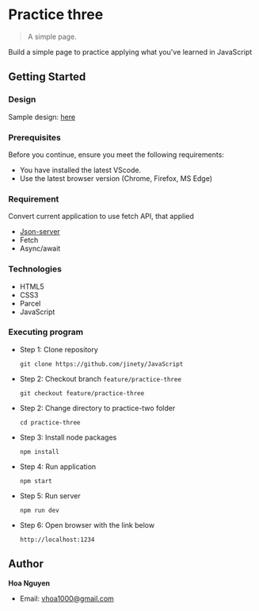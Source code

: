 # Practice three
> A simple page.

Build a simple page to practice applying what you've learned in JavaScript

## Getting Started 

### Design
Sample design: [here](https://1.bp.blogspot.com/--IZPk65USOk/X7TPu3ZDy_I/AAAAAAAAIZI/YM2o886lyCMzLbVG8iVm0QilX-SFHq3NQCLcBGAsYHQ/s1532/javascript-crud-example-list-page.png)

### Prerequisites
Before you continue, ensure you meet the following requirements:
* You have installed the latest VScode.
* Use the latest browser version (Chrome, Firefox, MS Edge)

### Requirement
  Convert current application to use fetch API, that applied
* [Json-server](https://github.com/typicode/json-server)
* Fetch
* Async/await
  
### Technologies
* HTML5
* CSS3
* Parcel
* JavaScript

### Executing program
* Step 1: Clone repository 
  ```
  git clone https://github.com/jinety/JavaScript
  ```
* Step 2: Checkout branch `feature/practice-three`
  ```
  git checkout feature/practice-three
  ```
* Step 2: Change directory to practice-two folder 
  ```
  cd practice-three
  ```
* Step 3: Install node packages 
  ```
  npm install
  ```
* Step 4: Run application
  ```
  npm start
  ```
* Step 5: Run server 
  ```
  npm run dev
  ```
* Step 6: Open browser with the link below 
  ```
  http://localhost:1234
  ```

## Author
**Hoa Nguyen**
* Email: <vhoa1000@gmail.com>

